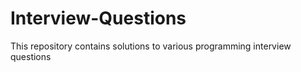 # Interview-Questions
This repository contains solutions to various programming interview questions
